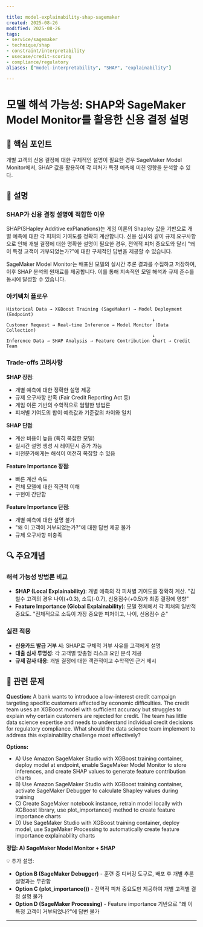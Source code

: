 ```yaml
---

title: model-explainability-shap-sagemaker
created: 2025-08-26
modified: 2025-08-26
tags:
- service/sagemaker
- technique/shap
- constraint/interpretability
- usecase/credit-scoring
- compliance/regulatory
aliases: ["model-interpretability", "SHAP", "explainability"]

---
```


# 모델 해석 가능성: SHAP와 SageMaker Model Monitor를 활용한 신용 결정 설명

## 🎯 핵심 포인트

개별 고객의 신용 결정에 대한 구체적인 설명이 필요한 경우 SageMaker Model Monitor에서, SHAP 값을 활용하여 각 피처가 특정 예측에 미친 영향을 분석할 수 있다.

## 📝 설명

### SHAP가 신용 결정 설명에 적합한 이유

SHAP(SHapley Additive exPlanations)는 게임 이론의 Shapley 값을 기반으로 개별 예측에 대한 각 피처의 기여도를 정확히 계산합니다. 신용 심사와 같이 규제 요구사항으로 인해 개별 결정에 대한 명확한 설명이 필요한 경우, 전역적 피처 중요도와 달리 "왜 이 특정 고객이 거부되었는가?"에 대한 구체적인 답변을 제공할 수 있습니다.

SageMaker Model Monitor는 배포된 모델의 실시간 추론 결과를 수집하고 저장하여, 이후 SHAP 분석의 원재료를 제공합니다. 이를 통해 지속적인 모델 해석과 규제 준수를 동시에 달성할 수 있습니다.

### 아키텍처 플로우

```
Historical Data → XGBoost Training (SageMaker) → Model Deployment (Endpoint)
                                                      ↓
Customer Request → Real-time Inference → Model Monitor (Data Collection)
                                                      ↓
Inference Data → SHAP Analysis → Feature Contribution Chart → Credit Team
```

### Trade-offs 고려사항

**SHAP 장점**:
- 개별 예측에 대한 정확한 설명 제공
- 규제 요구사항 만족 (Fair Credit Reporting Act 등)
- 게임 이론 기반의 수학적으로 엄밀한 방법론
- 피처별 기여도의 합이 예측값과 기준값의 차이와 일치

**SHAP 단점**:
- 계산 비용이 높음 (특히 복잡한 모델)
- 실시간 설명 생성 시 레이턴시 증가 가능
- 비전문가에게는 해석이 여전히 복잡할 수 있음

**Feature Importance 장점**:
- 빠른 계산 속도
- 전체 모델에 대한 직관적 이해
- 구현이 간단함

**Feature Importance 단점**:
- 개별 예측에 대한 설명 불가
- "왜 이 고객이 거부되었는가?"에 대한 답변 제공 불가
- 규제 요구사항 미충족

## 🔍 주요개념

### 해석 가능성 방법론 비교

- **SHAP (Local Explainability)**: 개별 예측의 각 피처별 기여도를 정확히 계산. "김철수 고객의 경우 나이(+0.3), 소득(-0.7), 신용점수(+0.5)가 최종 결정에 영향"
- **Feature Importance (Global Explainability)**: 모델 전체에서 각 피처의 일반적 중요도. "전체적으로 소득이 가장 중요한 피처이고, 나이, 신용점수 순"

### 실전 적용

- **신용카드 발급 거부 시**: SHAP로 구체적 거부 사유를 고객에게 설명
- **대출 심사 투명성**: 각 고객별 맞춤형 리스크 요인 분석 제공
- **규제 감사 대응**: 개별 결정에 대한 객관적이고 수학적인 근거 제시

## 📝 관련 문제

**Question:** A bank wants to introduce a low-interest credit campaign targeting specific customers affected by economic difficulties. The credit team uses an XGBoost model with sufficient accuracy but struggles to explain why certain customers are rejected for credit. The team has little data science expertise and needs to understand individual credit decisions for regulatory compliance. What should the data science team implement to address this explainability challenge most effectively?

**Options:**

- A) Use Amazon SageMaker Studio with XGBoost training container, deploy model at endpoint, enable SageMaker Model Monitor to store inferences, and create SHAP values to generate feature contribution charts
- B) Use Amazon SageMaker Studio with XGBoost training container, activate SageMaker Debugger to calculate Shapley values during training
- C) Create SageMaker notebook instance, retrain model locally with XGBoost library, use plot_importance() method to create feature importance charts
- D) Use SageMaker Studio with XGBoost training container, deploy model, use SageMaker Processing to automatically create feature importance explainability charts

**정답: A) SageMaker Model Monitor + SHAP**

💡 추가 설명:

- **Option B (SageMaker Debugger)** - 훈련 중 디버깅 도구로, 배포 후 개별 추론 설명과는 무관함
- **Option C (plot_importance())** - 전역적 피처 중요도만 제공하여 개별 고객별 결정 설명 불가
- **Option D (SageMaker Processing)** - Feature importance 기반으로 "왜 이 특정 고객이 거부되었나?"에 답변 불가

---